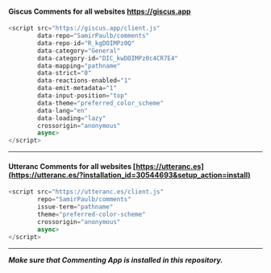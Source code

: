 #### Giscus Comments for all websites  https://giscus.app

```js
<script src="https://giscus.app/client.js"
        data-repo="SamirPaulb/comments"
        data-repo-id="R_kgDOIMPz0Q"
        data-category="General"
        data-category-id="DIC_kwDOIMPz0c4CR7E4"
        data-mapping="pathname"
        data-strict="0"
        data-reactions-enabled="1"
        data-emit-metadata="1"
        data-input-position="top"
        data-theme="preferred_color_scheme"
        data-lang="en"
        data-loading="lazy"
        crossorigin="anonymous"
        async>
</script>
```

---

#### Utteranc Comments for all websites  [https://utteranc.es](https://utteranc.es/?installation_id=30544693&setup_action=install)

```js
<script src="https://utteranc.es/client.js"
        repo="SamirPaulb/comments"
        issue-term="pathname"
        theme="preferred-color-scheme"
        crossorigin="anonymous"
        async>
</script>
```

---

***Make sure that Commenting App is installed in this repository.***
